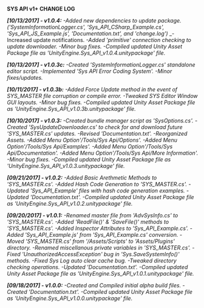 __SYS API v1+ CHANGE LOG__

**_[10/13/2017] - v1.0.4:_**
	_-Added new dependencies to update package. ('SystemInformationLogger.cs', 'Sys_API_CSharp_Example.cs', 'Sys_API_JS_Example.js', 'Documentation.txt', and 'change.log')_
	_-Increased update notifications.
	_-Added 'primitive' connection checking to update downloader._
	_-Minor bug fixes._
	_-Compiled updated Unity Asset Package file as 'UnityEngine.Sys_API_v1.0.4.unitypackage' file._

**_[10/13/2017] - v1.0.3c:_**
	_-Created 'SystemInformationLogger.cs' standalone editor script._
	_-Implemented 'Sys API Error Coding System'._
	_-Minor fixes/updates._

**_[10/11/2017] - v1.0.3b:_**
	_-Added Force Update method in the event of SYS_MASTER file corruption or compile error._
	_-Tweaked SYS Editor Window GUI layouts._
	_-Minor bug fixes._
	_-Compiled updated Unity Asset Package file as 'UnityEngine.Sys_API_v1.0.3b.unitypackage' file._


**_[10/10/2017] - v1.0.3:_**
	_-Created bundle manager script as 'SysOptions.cs'._
	_-Created 'SysUpdateDownloader.cs' to check for and download future 'SYS_MASTER.cs' updates._
	_-Revised 'Documentation.txt'._
	_-Reorganized Assets._
	_-Added Menu Option'/Tools/Sys Api/Options'._
	_-Added Menu Option'/Tools/Sys Api/Examples'._
	_-Added Menu Option'/Tools/Sys Api/Documentation'._
	_-Added Menu Option'/Tools/Sys Api/More Information'._
	_-Minor bug fixes._
	_-Compiled updated Unity Asset Package file as 'UnityEngine.Sys_API_v1.0.3.unitypackage' file._

**_[09/21/2017] - v1.0.2:_**
	_-Added Basic Arethmetic Methods to 'SYS_MASTER.cs'._
	_-Added Hash Code Generation to 'SYS_MASTER.cs'._
	_-Updated 'Sys_API_Example' files with hash code generation examples._
	_-Updated 'Documentation.txt'._
	_-Compiled updated Unity Asset Package file as 'UnityEngine.Sys_API_v1.0.2.unitypackage' file._

**_[09/20/2017] - v1.0.1:_**
	_-Renamed master file from 'AdvSysInfo.cs' to 'SYS_MASTER.cs'._
	_-Added 'ReadFile()' & 'SaveFile()' methods to 'SYS_MASTER.cs'._
	_-Added Inspector Attributes to 'Sys_API_Example.cs'._
	_-Added 'Sys_API_Example.js' from 'Sys_API_Example.cs' conversion._
	_-Moved 'SYS_MASTER.cs' from '/Assets/Scripts' to 'Assets/Plugins' directory._
	_-Renamed miscellanous private variables in 'SYS_MASTER.cs'._
	_-Fixed 'UnauthorizedAccessException' bug in 'Sys.SaveSystemInfo()' methods._
	_-Fixed Sys Log auto clear cache bug._
	_-Tweaked directory checking operations._
	_-Updated 'Documentation.txt'._
	_-Compiled updated Unity Asset Package file as 'UnityEngine.Sys_API_v1.0.1.unitypackage' file._

**_[09/18/2017] - v1.0.0:_**
	_-Created and Compiled initial alpha build files._
	_-Created 'Documentation.txt'._
	_-Compiled updated Unity Asset Package file as 'UnityEngine.Sys_API_v1.0.0.unitypackage' file._
